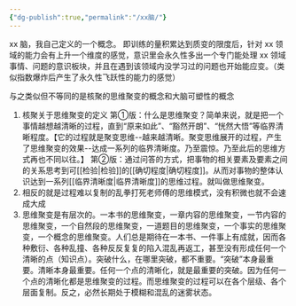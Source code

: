```yaml
---
{"dg-publish":true,"permalink":"/xx脑/"}
---
```


xx 脑，我自己定义的一个概念。
即训练的量积累达到质变的限度后，针对 xx 领域的能力会有上升一个维度的感觉，意识里会永久性多出一个专门能处理 xx 领域事情、问题的意识板块，并且在遇到该领域内没学习过的问题也开始能应变。（类似指数爆炸后产生了永久性飞跃性的能力的感觉）

与之类似但不等同的是核聚的思维聚变的概念和大脑可塑性的概念

1. 核聚关于思维聚变的定义
 第①版：什么是思维聚变？简单来说，就是把一个事情越想越清晰的过程，直到“原来如此”、“豁然开朗”、“恍然大悟”等临界清晰程度。【它的过程就是聚变思维--越来越清晰。聚变思维展开的过程，产生了思维聚变的效果--达成一系列的临界清晰度。乃至震惊。乃至此后的思维方式再也不同以往。】
 第②版：通过问答的方式，把事物的相关要素及要素之间的关系思考到可[[检验\|检验]]的[[确切程度\|确切程度]]。从而对事物的整体认识达到一系列[[临界清晰度\|临界清晰度]]的思维过程。就叫做思维聚变。
 2. 相反的就是过程难以复制的乱拳打死老师傅的思维模式，没有积微也就不会速成大成
 3. 思维聚变是有层次的。一本书的思维聚变，一章内容的思维聚变，一节内容的思维聚变，一个自然段的思维聚变，一道题目的思维聚变，一个事实的思维聚变，一个概念的思维聚变。人们总是期待在一本书、一件事上有成就，因而各种敷衍、各种乱撞、各种反反复复的陷入混乱再返工，甚至没有形成任何一个清晰的点（知识点）。突破什么，在哪里突破，都不重要。“突破”本身最重要。清晰本身最重要。任何一个点的清晰化，就是最重要的突破。因为任何一个点的清晰化都是思维聚变的过程。而思维聚变的过程可以在各个层级、各个层面复制。反之，必然长期处于模糊和混乱的迷雾状态。